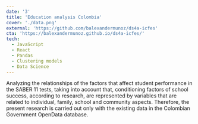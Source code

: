 ```yaml
---
date: '3'
title: 'Education analysis Colombia'
cover: './data.png'
external: 'https://github.com/balexandermunoz/ds4a-icfes'
cta: 'https://balexandermunoz.github.io/ds4a-icfes/'
tech:
  - JavaScript
  - React
  - Pandas
  - Clustering models
  - Data Science
---
```


Analyzing the relationships of the factors that affect student performance in the SABER 11 tests, taking into account that, conditioning factors of school success, according to research, are represented by variables that are related to individual, family, school and community aspects. Therefore, the present research is carried out only with the existing data in the Colombian Government OpenData database.
